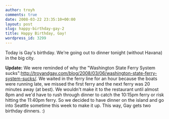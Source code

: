 ```yaml
---
author: troyh
comments: true
date: 2008-03-22 23:35:10+00:00
layout: post
slug: happy-birthday-gay-2
title: Happy Birthday, Gay!
wordpress_id: 3299
---
```


Today is Gay's birthday. We're going out to dinner tonight (without Havana) in the big city.

**Update:** We were reminded of why the "Washington State Ferry System sucks":http://troyandgay.com/blog/2008/03/06/washington-state-ferry-system-sucks/. We waited in the ferry line for an hour because the boats were running late, we missed the first ferry and the next ferry was 20 minutes away (at best). We wouldn't make it to the restaurant until almost 8pm and we'd have to rush through dinner to catch the 10:15pm ferry or risk hitting the 11:40pm ferry. So we decided to have dinner on the island and go into Seattle sometime this week to make it up. This way, Gay gets two birthday dinners. :)
